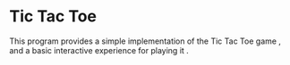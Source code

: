 # Tic Tac Toe

This program provides a simple implementation of the Tic Tac Toe game , and a basic interactive experience for playing it .


